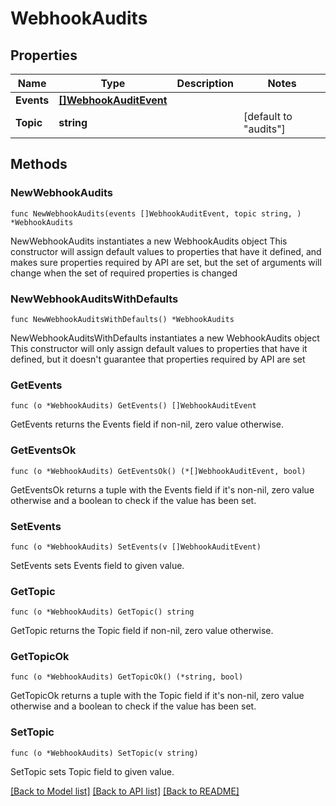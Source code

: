 # WebhookAudits

## Properties

Name | Type | Description | Notes
------------ | ------------- | ------------- | -------------
**Events** | [**[]WebhookAuditEvent**](WebhookAuditEvent.md) |  | 
**Topic** | **string** |  | [default to "audits"]

## Methods

### NewWebhookAudits

`func NewWebhookAudits(events []WebhookAuditEvent, topic string, ) *WebhookAudits`

NewWebhookAudits instantiates a new WebhookAudits object
This constructor will assign default values to properties that have it defined,
and makes sure properties required by API are set, but the set of arguments
will change when the set of required properties is changed

### NewWebhookAuditsWithDefaults

`func NewWebhookAuditsWithDefaults() *WebhookAudits`

NewWebhookAuditsWithDefaults instantiates a new WebhookAudits object
This constructor will only assign default values to properties that have it defined,
but it doesn't guarantee that properties required by API are set

### GetEvents

`func (o *WebhookAudits) GetEvents() []WebhookAuditEvent`

GetEvents returns the Events field if non-nil, zero value otherwise.

### GetEventsOk

`func (o *WebhookAudits) GetEventsOk() (*[]WebhookAuditEvent, bool)`

GetEventsOk returns a tuple with the Events field if it's non-nil, zero value otherwise
and a boolean to check if the value has been set.

### SetEvents

`func (o *WebhookAudits) SetEvents(v []WebhookAuditEvent)`

SetEvents sets Events field to given value.


### GetTopic

`func (o *WebhookAudits) GetTopic() string`

GetTopic returns the Topic field if non-nil, zero value otherwise.

### GetTopicOk

`func (o *WebhookAudits) GetTopicOk() (*string, bool)`

GetTopicOk returns a tuple with the Topic field if it's non-nil, zero value otherwise
and a boolean to check if the value has been set.

### SetTopic

`func (o *WebhookAudits) SetTopic(v string)`

SetTopic sets Topic field to given value.



[[Back to Model list]](../README.md#documentation-for-models) [[Back to API list]](../README.md#documentation-for-api-endpoints) [[Back to README]](../README.md)


